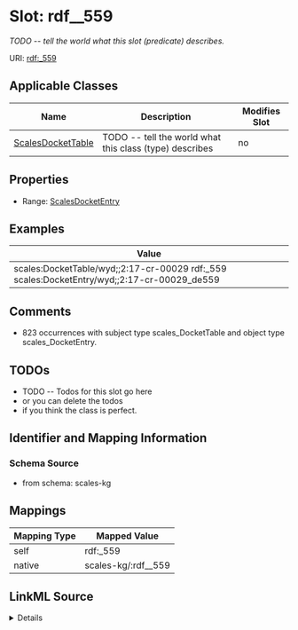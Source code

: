 

# Slot: rdf__559


_TODO -- tell the world what this slot (predicate) describes._





URI: [rdf:_559](http://www.w3.org/1999/02/22-rdf-syntax-ns#_559)



<!-- no inheritance hierarchy -->





## Applicable Classes

| Name | Description | Modifies Slot |
| --- | --- | --- |
| [ScalesDocketTable](../classes/ScalesDocketTable.md) | TODO -- tell the world what this class (type) describes |  no  |







## Properties

* Range: [ScalesDocketEntry](../classes/ScalesDocketEntry.md)






## Examples

| Value |
| --- |
| scales:DocketTable/wyd;;2:17-cr-00029 rdf:_559 scales:DocketEntry/wyd;;2:17-cr-00029_de559 |

## Comments

* 823 occurrences with subject type scales_DocketTable and object type scales_DocketEntry.

## TODOs

* TODO -- Todos for this slot go here
* or you can delete the todos
* if you think the class is perfect.

## Identifier and Mapping Information







### Schema Source


* from schema: scales-kg




## Mappings

| Mapping Type | Mapped Value |
| ---  | ---  |
| self | rdf:_559 |
| native | scales-kg/:rdf__559 |




## LinkML Source

<details>
```yaml
name: rdf__559
description: TODO -- tell the world what this slot (predicate) describes.
todos:
- TODO -- Todos for this slot go here
- or you can delete the todos
- if you think the class is perfect.
comments:
- 823 occurrences with subject type scales_DocketTable and object type scales_DocketEntry.
examples:
- value: scales:DocketTable/wyd;;2:17-cr-00029 rdf:_559 scales:DocketEntry/wyd;;2:17-cr-00029_de559
from_schema: scales-kg
rank: 1000
slot_uri: rdf:_559
alias: rdf__559
domain_of:
- scales_DocketTable
range: scales_DocketEntry

```
</details>